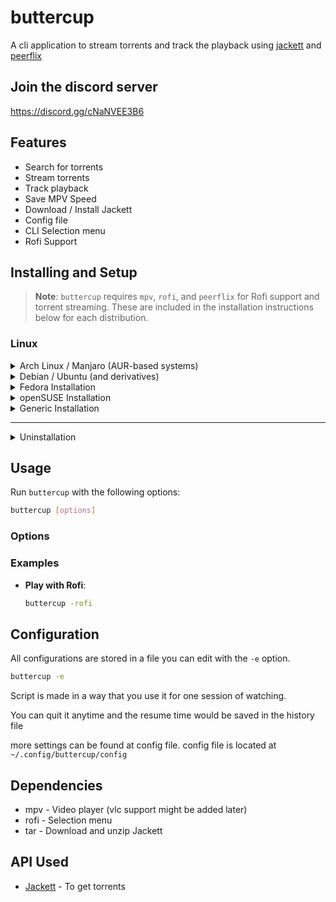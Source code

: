 
# buttercup

A cli application to stream torrents and track the playback using [jackett](https://github.com/Jackett/Jackett) and [peerflix](https://github.com/mafintosh/peerflix)

## Join the discord server

https://discord.gg/cNaNVEE3B6

## Features
- Search for torrents
- Stream torrents
- Track playback
- Save MPV Speed
- Download / Install Jackett
- Config file
- CLI Selection menu
- Rofi Support

## Installing and Setup
> **Note**: `buttercup` requires `mpv`, `rofi`, and `peerflix` for Rofi support and torrent streaming. These are included in the installation instructions below for each distribution.

### Linux
<details>
<summary>Arch Linux / Manjaro (AUR-based systems)</summary>

Using Yay:

```bash
yay -Sy buttercup
```

or using Paru:

```bash
paru -Sy buttercup
```

Or, to manually clone and install:

```bash
git clone https://aur.archlinux.org/buttercup.git
cd buttercup
makepkg -si
sudo pacman -S rofi npm
npm install -g peerflix
```
</details>

<details>
<summary>Debian / Ubuntu (and derivatives)</summary>

```bash
sudo apt update
sudo apt install -y mpv curl rofi npm
sudo npm install -g peerflix
curl -Lo buttercup https://github.com/Wraient/buttercup/releases/latest/download/buttercup
chmod +x buttercup
sudo mv buttercup /usr/local/bin/
buttercup
```
</details>

<details>
<summary>Fedora Installation</summary>

```bash
sudo dnf update
sudo dnf install -y mpv curl rofi npm
sudo npm install -g peerflix
curl -Lo buttercup https://github.com/Wraient/buttercup/releases/latest/download/buttercup
chmod +x buttercup
sudo mv buttercup /usr/local/bin/
buttercup
```
</details>

<details>
<summary>openSUSE Installation</summary>

```bash
sudo zypper refresh
sudo zypper install -y mpv curl rofi npm
sudo npm install -g peerflix
curl -Lo buttercup https://github.com/Wraient/buttercup/releases/latest/download/buttercup
chmod +x buttercup
sudo mv buttercup /usr/local/bin/
buttercup
```
</details>

<details>
<summary>Generic Installation</summary>

```bash
# Install mpv, curl, rofi, npm, and peerflix (required for torrent streaming)
# Install npm for any additional packages

curl -Lo buttercup https://github.com/Wraient/buttercup/releases/latest/download/buttercup
chmod +x buttercup
sudo mv buttercup /usr/local/bin/
buttercup
```
</details>

---

<details>
<summary>Uninstallation</summary>

```bash
sudo rm /usr/local/bin/buttercup
```

For AUR-based distributions:

```bash
yay -R buttercup
```
</details>

## Usage

Run `buttercup` with the following options:

```bash
buttercup [options]
```

### Options



### Examples

- **Play with Rofi**:
  ```bash
  buttercup -rofi
  ```

## Configuration

All configurations are stored in a file you can edit with the `-e` option.

```bash
buttercup -e
```

Script is made in a way that you use it for one session of watching.

You can quit it anytime and the resume time would be saved in the history file

more settings can be found at config file.
config file is located at ```~/.config/buttercup/config```

## Dependencies
- mpv - Video player (vlc support might be added later)
- rofi - Selection menu
- tar - Download and unzip Jackett

## API Used
- [Jackett](https://github.com/Jackett/Jackett) - To get torrents
